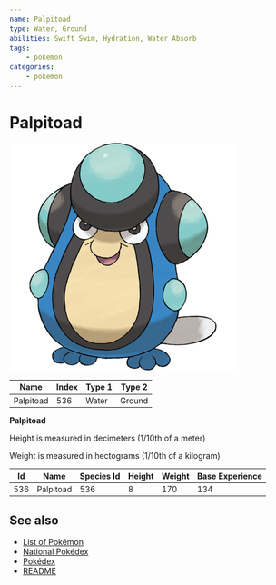 ```yaml
---
name: Palpitoad
type: Water, Ground
abilities: Swift Swim, Hydration, Water Absorb
tags:
    - pokemon
categories:
    - pokemon
---
```


# Palpitoad


![Palpitoad](images/536.png)

| **Name** | **Index** | **Type 1** | **Type 2** |
|----|----|----|----|
| Palpitoad | 536 | Water | Ground  |

**Palpitoad** 


Height is measured in decimeters (1/10th of a meter)

Weight is measured in hectograms (1/10th of a kilogram)

| **Id** | **Name** | **Species Id** | **Height** | **Weight** | **Base Experience** |
|--------|----------|----------------|------------|------------|---------------------|
| 536 | Palpitoad | 536 | 8 | 170 | 134 |


## See also

- [List of Pokémon](../pokemon.md)
- [National Pokédex](../national_pokedex.md)
- [Pokédex](../pokedex.md)
- [README](../README.md)
